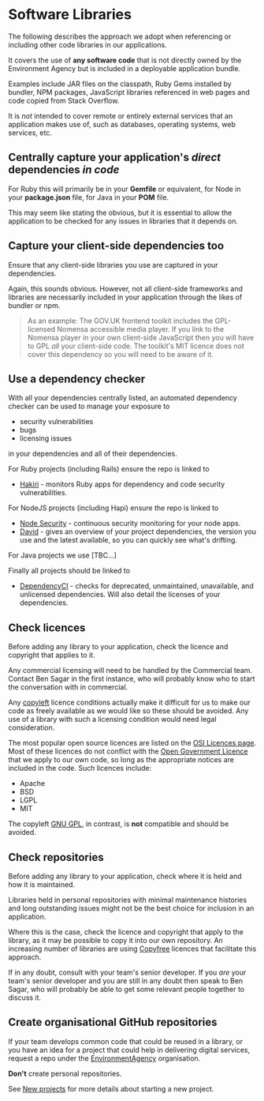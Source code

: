 # Software Libraries

The following describes the approach we adopt when referencing or including other code libraries in our applications.

It covers the use of **any software code** that is not directly owned by the Environment Agency but is included in a deployable application bundle.

Examples include JAR files on the classpath, Ruby Gems installed by bundler, NPM packages, JavaScript libraries referenced in web pages and code copied from Stack Overflow.

It is _not_ intended to cover remote or entirely external services that an application makes use of, such as databases, operating systems, web services, etc.

## Centrally capture your application's _direct_ dependencies _in code_

For Ruby this will primarily be in your **Gemfile** or equivalent, for Node in your **package.json** file, for Java in your **POM** file.

This may seem like stating the obvious, but it is essential to allow the application to be checked for any issues in libraries that it depends on.

## Capture your client-side dependencies too

Ensure that any client-side libraries you use are captured in your dependencies.

Again, this sounds obvious.  However, not all client-side frameworks and libraries are necessarily included in your application through the likes of bundler or npm.

> As an example: The GOV.UK frontend toolkit includes the GPL-licensed Nomensa accessible media player.  If you link to the Nomensa player in your own client-side JavaScript then you will have to GPL *all* your client-side code.  The toolkit's MIT licence does not cover this dependency so you will need to be aware of it.

## Use a dependency checker

With all your dependencies centrally listed, an automated dependency checker can be used to manage your exposure to

- security vulnerabilities
- bugs
- licensing issues

in your dependencies and all of their dependencies.

For Ruby projects (including Rails) ensure the repo is linked to

- [Hakiri](https://hakiri.io/) - monitors Ruby apps for dependency and code security vulnerabilities.

For NodeJS projects (including Hapi) ensure the repo is linked to

- [Node Security](https://nodesecurity.io/) - continuous security monitoring for your node apps.
- [David](https://david-dm.org/) - gives an overview of your project dependencies, the version you use and the latest available, so you can quickly see what's drifting.

For Java projects we use [TBC...]

Finally all projects should be linked to

- [DependencyCI](https://dependencyci.com/) - checks for deprecated, unmaintained, unavailable, and unlicensed dependencies. Will also detail the licenses of your dependencies.

## Check licences

Before adding any library to your application, check the licence and copyright that applies to it.

Any commercial licensing will need to be handled by the Commercial team.  Contact Ben Sagar in the first instance, who will probably know who to start the conversation with in commercial.

Any [copyleft](https://www.gnu.org/licenses/copyleft.en.html) licence conditions actually make it difficult for us to make our code as freely available as we would like so these should be avoided.  Any use of a library with such a licensing condition would need legal consideration.

The most popular open source licences are listed on the [OSI Licences page](https://opensource.org/licenses).  Most of these licences do not conflict with the [Open Government Licence](http://www.nationalarchives.gov.uk/doc/open-government-licence/version/3/) that we apply to our own code, so long as the appropriate notices are included in the code.  Such licences include:

- Apache
- BSD
- LGPL
- MIT

The copyleft [GNU GPL](https://www.gnu.org/licenses/licenses.en.html#GPL), in contrast, is **not** compatible and should be avoided.

## Check repositories

Before adding any library to your application, check where it is held and how it is maintained.

Libraries held in personal repositories with minimal maintenance histories and long outstanding issues might not be the best choice for inclusion in an application.

Where this is the case, check the licence and copyright that apply to the library, as it may be possible to copy it into our own repository.  An increasing number of libraries are using [Copyfree](http://copyfree.org/) licences that facilitate this approach.

If in any doubt, consult with your team's senior developer.  If you *are* your team's senior developer and you are still in any doubt then speak to Ben Sagar, who will probably be able to get some relevant people together to discuss it.

## Create organisational GitHub repositories

If your team develops common code that could be reused in a library, or you have an idea for a project that could help in delivering digital services, request a repo under the [EnvironmentAgency](https://github.com/EnvironmentAgency) organisation.

**Don't** create personal repositories.

See [New projects](/process/new_projects.md) for more details about starting a new project.
